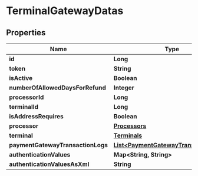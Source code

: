 
# TerminalGatewayDatas

## Properties
Name | Type | Description | Notes
------------ | ------------- | ------------- | -------------
**id** | **Long** |  | 
**token** | **String** |  |  [optional]
**isActive** | **Boolean** |  | 
**numberOfAllowedDaysForRefund** | **Integer** |  | 
**processorId** | **Long** |  |  [optional]
**terminalId** | **Long** |  |  [optional]
**isAddressRequires** | **Boolean** |  | 
**processor** | [**Processors**](Processors.md) |  |  [optional]
**terminal** | [**Terminals**](Terminals.md) |  |  [optional]
**paymentGatewayTransactionLogs** | [**List&lt;PaymentGatewayTransactionLogs&gt;**](PaymentGatewayTransactionLogs.md) |  |  [optional]
**authenticationValues** | **Map&lt;String, String&gt;** |  |  [optional]
**authenticationValuesAsXml** | **String** |  |  [optional]



